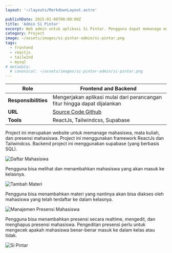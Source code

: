 ```yaml
---
layout: '~/layouts/MarkdownLayout.astro'

publishDate: 2025-01-08T00:00:00Z
title: 'Admin Si Pintar'
excerpt: Web admin untuk aplikasi Si Pintar. Pengguna dapat memanage mahasiswa, materi, dan presensi murid.
category: Project
image: ~/assets/images/si-pintar-admin/si-pintar.png
tags:
  - frontend
  - reactjs
  - tailwind
  - mysql
# metadata:
  # canonical: ~/assets/images/si-pintar-admin/si-pintar.png
---
```


| Role | Frontend and Backend |
| --- | --- |
| **Responsibilities** | Mengerjakan aplikasi mulai dari perancangan fitur hingga dapat dijalankan |
| **URL** | <a href="https://github.com/AfifJ/admin_si_pintar.git" target="_blank">Source Code Github</a> |
|**Tools**| ReactJs, Tailwindcss, Supabase |

Project ini merupakan website untuk memanage mahasiswa, mata kuliah, dan presensi mahasiswa. Project ini menggunakan framework ReactJs dan Tailwindcss. Backend project ini menggunakan supabase (yang berbasis SQL).

![Daftar Mahasiswa](~/assets/images/si-pintar-admin/daftar-mahasiswa.png)

Pengguna bisa melihat dan menambahkan mahasiswa yang akan masuk ke kelasnya. 

![Tambah Materi](~/assets/images/si-pintar-admin/tambah-materi.png)

Pengguna bisa menambahkan materi yang nantinya akan bisa diakses oleh mahasiswa yang telah terdaftar ke dalam kelasnya.

![Manajemen Presensi Mahasiswa](~/assets/images/si-pintar-admin/presensi.png)

Pengguna bisa menambahkan presensi secara realtime, mengedit, dan menghapus presensi mahasiswa. Pengeditan presensi perlu untuk mengecek apakah mahasiswa benar-benar masuk ke dalam kelas atau tidak.

![Si Pintar](~/assets/images/si-pintar-admin/si-pintar.png)
